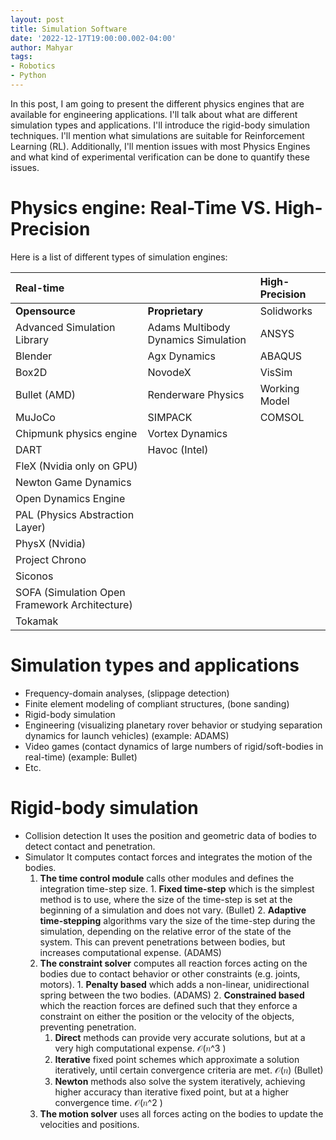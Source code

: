 ```yaml
---
layout: post
title: Simulation Software
date: '2022-12-17T19:00:00.002-04:00'
author: Mahyar
tags:
- Robotics
- Python
---
```



In this post, I am going to present the different physics engines that are available for engineering applications. I'll talk about what are different simulation types and applications. I'll introduce the rigid-body simulation techniques. I'll mention what simulations are suitable for Reinforcement Learning (RL). Additionally, I'll mention issues with most Physics Engines and what kind of experimental verification can be done to quantify these issues.

# Physics engine: Real-Time VS. High-Precision
Here is a list of different types of simulation engines:


|Real-time | |High-Precision |
| :---       |    :---   |  :--- |
| **Opensource**      | **Proprietary** | Solidworks |
| Advanced Simulation Library      | Adams Multibody Dynamics Simulation        |  ANSYS |
| Blender   | Agx Dynamics        | ABAQUS |
|Box2D|NovodeX|VisSim|
|Bullet (AMD)|Renderware Physics|Working Model|
|MuJoCo|SIMPACK|COMSOL|
|Chipmunk physics engine|Vortex Dynamics||
|DART|Havoc (Intel)|||
|FleX (Nvidia only on GPU)|||
|Newton Game Dynamics|||
|Open Dynamics Engine|||
|PAL (Physics Abstraction Layer) |||
|PhysX (Nvidia)|||
|Project Chrono |||
|Siconos|||
|SOFA (Simulation Open Framework Architecture)|||
|Tokamak|||



# Simulation types and applications
- Frequency-domain analyses, (slippage detection) 
- Finite element modeling of compliant structures, (bone sanding)
- Rigid-body simulation
- Engineering (visualizing planetary rover behavior or studying separation dynamics for launch vehicles) (example: ADAMS)
- Video games (contact dynamics of large numbers of rigid/soft-bodies in real-time) (example: Bullet)
- Etc.

# Rigid-body simulation
- Collision detection
It uses the position and geometric data of bodies to detect contact and penetration.
- Simulator
It computes contact forces and integrates the motion of the bodies.
    1. **The time control module** calls other modules and defines the integration time-step size. 
      1. **Fixed time-step** which is the simplest method is to use, where the size of the time-step is set at the beginning of a simulation and does not vary. (Bullet)
      2. **Adaptive time-stepping** algorithms vary the size of the time-step during the simulation, depending on the relative error of the state of the system. This can prevent penetrations between bodies, but increases computational expense. (ADAMS)
    2. **The constraint solver** computes all reaction forces acting on the bodies due to contact behavior or other constraints (e.g. joints, motors). 
      1. **Penalty based** which adds a non-linear, unidirectional spring between the two bodies. (ADAMS)
      2. **Constrained based** which the reaction forces are defined such that they enforce a constraint on either the position or the velocity of the objects, preventing penetration. 
        1. **Direct** methods can provide very accurate solutions, but at a very high computational expense. 𝒪(𝑛^3 )
        2. **Iterative** fixed point schemes which approximate a solution iteratively, until certain convergence criteria are met.  𝒪(𝑛) (Bullet)
        3. **Newton** methods also solve the system iteratively, achieving higher accuracy than iterative fixed point, but at a higher convergence time. 𝒪(𝑛^2 )  
    3. **The motion solver** uses all forces acting on the bodies to update the velocities and positions.
